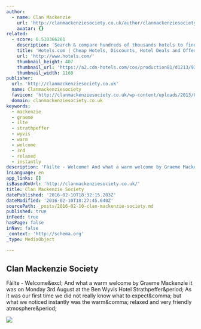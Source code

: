 ```yaml
---
author:
  - name: Clan Mackenzie
    url: 'http://clanmackenziesociety.co.uk/author/clanmackenziesociety/'
    avatar: {}
related:
  - score: 0.510366261
    description: 'Search & compare hundreds of thousands hotels to find the right room using real guest reviews. Earn free nights & get our Best Price Guarantee - booking has never been easier with Hotels.com!'
    title: 'Hotels.com | Cheap Hotels, Discounts, Hotel Deals and Offers'
    url: 'http://www.hotels.com/'
    thumbnail_height: 407
    thumbnail_url: 'https://a2.cdn-hotels.com/cos/production81/d1213/936aa120-c8db-11e5-a3c4-d89d672bd508.jpg'
    thumbnail_width: 1160
publisher:
  url: 'http://clanmackenziesociety.co.uk'
  name: Clanmackenziesociety
  favicon: 'http://clanmackenziesociety.co.uk/wp-content/uploads/2013/02/fav.png'
  domain: clanmackenziesociety.co.uk
keywords:
  - mackenzie
  - graeme
  - ilte
  - strathpeffer
  - wyvis
  - warm
  - welcome
  - 3rd
  - relaxed
  - instantly
description: 'Fàilte - Welcome! And what a warm welcome by Graeme Mackenzie it was on Monday 3rd August at the Ben Wyvis Hotel Strathpeffer. As it was our first time we did not really know what to expect, but what we noticed instantly was the warm, relaxed and very friendly atmosphere.'
inLanguage: en
app_links: []
isBasedOnUrl: 'http://clanmackenziesociety.co.uk/'
title: Clan Mackenzie Society
datePublished: '2016-02-10T18:32:15.203Z'
dateModified: '2016-02-10T18:27:45.640Z'
sourcePath: _posts/2016-02-10-clan-mackenzie-society.md
published: true
inFeed: true
hasPage: false
inNav: false
_context: 'http://schema.org'
_type: MediaObject

---
```

<article style=""><h1>Clan Mackenzie Society</h1><p>Fàilte - Welcome&amp;excl; And what a warm welcome by Graeme Mackenzie it was on Monday 3rd August at the Ben Wyvis Hotel Strathpeffer&amp;period; As it was our first time we did not really know what to expect&amp;comma; but what we noticed instantly was the warm&amp;comma; relaxed and very friendly atmosphere&amp;period;</p><img src="http://clanmackenziesociety.co.uk/wp-content/uploads/2015/08/2015-Gathering-Parade-Strathpeffer-Games-540x180.jpg" /></article>